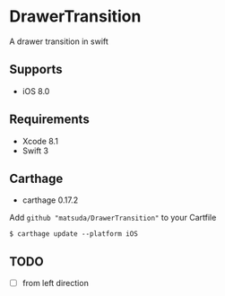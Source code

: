 # DrawerTransition

A drawer transition in swift

## Supports

* iOS 8.0

## Requirements

* Xcode 8.1
* Swift 3

## Carthage

* carthage 0.17.2

Add `github "matsuda/DrawerTransition"` to your Cartfile

~~~
$ carthage update --platform iOS
~~~


## TODO

- [ ] from left direction
